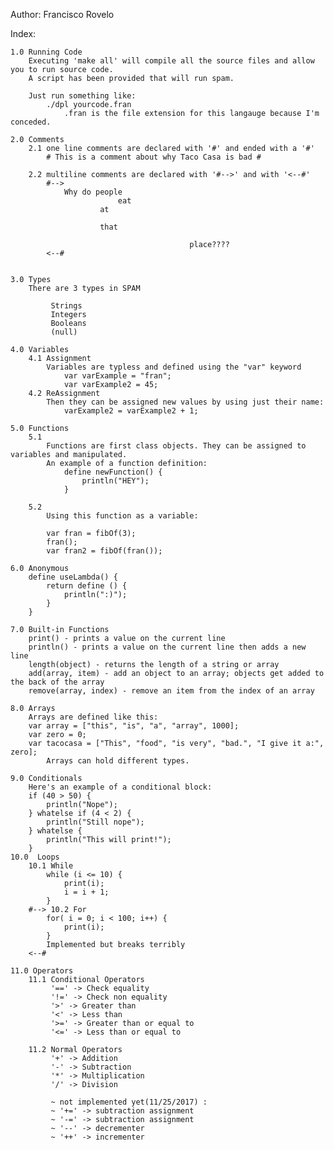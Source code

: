 Author: Francisco Rovelo     

 
Index:  

    1.0 Running Code
        Executing 'make all' will compile all the source files and allow you to run source code.
        A script has been provided that will run spam.

        Just run something like:
            ./dpl yourcode.fran
                .fran is the file extension for this langauge because I'm conceded.

    2.0 Comments
        2.1 one line comments are declared with '#' and ended with a '#'
            # This is a comment about why Taco Casa is bad #

        2.2 multiline comments are declared with '#-->' and with '<--#'
            #-->
                Why do people
                            eat
                        at

                        that

                                            place????
            <--#


    3.0 Types
        There are 3 types in SPAM

             Strings
             Integers
             Booleans
             (null)

    4.0 Variables
        4.1 Assignment
            Variables are typless and defined using the "var" keyword
                var varExample = "fran";
                var varExample2 = 45;
        4.2 ReAssignment
            Then they can be assigned new values by using just their name:
                varExample2 = varExample2 + 1;

    5.0 Functions
        5.1
            Functions are first class objects. They can be assigned to variables and manipulated.
            An example of a function definition:
                define newFunction() {
                    println("HEY");
                }

        5.2
            Using this function as a variable:

            var fran = fibOf(3);
            fran();
            var fran2 = fibOf(fran());

    6.0 Anonymous 
        define useLambda() {
            return define () {
                println(":)");
            }
        }

    7.0 Built-in Functions
        print() - prints a value on the current line
        println() - prints a value on the current line then adds a new line
        length(object) - returns the length of a string or array
        add(array, item) - add an object to an array; objects get added to the back of the array
        remove(array, index) - remove an item from the index of an array

    8.0 Arrays
        Arrays are defined like this:
        var array = ["this", "is", "a", "array", 1000];
        var zero = 0;
        var tacocasa = ["This", "food", "is very", "bad.", "I give it a:", zero];
            Arrays can hold different types.

    9.0 Conditionals
        Here's an example of a conditional block:
        if (40 > 50) {
            println("Nope");
        } whatelse if (4 < 2) {
            println("Still nope");
        } whatelse {
            println("This will print!");
        }
    10.0  Loops
        10.1 While
            while (i <= 10) {
                print(i);
                i = i + 1;
            }
        #--> 10.2 For
            for( i = 0; i < 100; i++) {
                print(i);
            }
            Implemented but breaks terribly
        <--#

    11.0 Operators
        11.1 Conditional Operators
             '==' -> Check equality
             '!=' -> Check non equality
             '>' -> Greater than
             '<' -> Less than
             '>=' -> Greater than or equal to
             '<=' -> Less than or equal to

        11.2 Normal Operators
             '+' -> Addition
             '-' -> Subtraction
             '*' -> Multiplication
             '/' -> Division

             ~ not implemented yet(11/25/2017) :
             ~ '+=' -> subtraction assignment
             ~ '-=' -> subtraction assignment
             ~ '--' -> decrementer 
             ~ '++' -> incrementer
